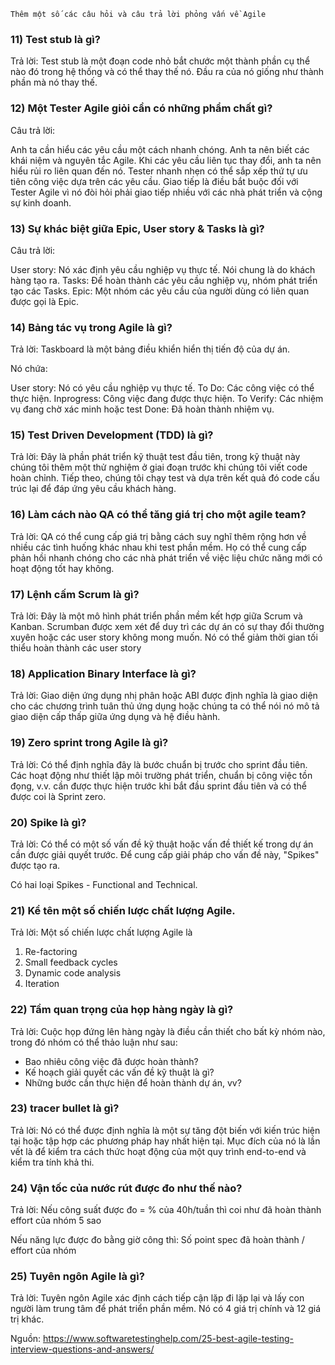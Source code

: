 ```
Thêm một số các câu hỏi và câu trả lời phỏng vấn về Agile 
```

### 11) Test stub là gì?

Trả lời: Test stub là một đoạn code nhỏ bắt chước một thành phần cụ thể nào đó trong hệ thống và có thể thay thế nó. Đầu ra của nó giống như thành phần mà nó thay thế.

### 12) Một Tester Agile giỏi cần có những phẩm chất gì?

Câu trả lời:

Anh ta cần hiểu các yêu cầu một cách nhanh chóng.
Anh ta nên biết các khái niệm và nguyên tắc Agile.
Khi các yêu cầu liên tục thay đổi, anh ta nên hiểu rủi ro liên quan đến nó.
Tester nhanh nhẹn có thể sắp xếp thứ tự ưu tiên công việc dựa trên các yêu cầu.
Giao tiếp là điều bắt buộc đối với Tester Agile vì nó đòi hỏi phải giao tiếp nhiều với các nhà phát triển và cộng sự kinh doanh.

### 13) Sự khác biệt giữa Epic, User story & Tasks là gì?

Câu trả lời:

User story: Nó xác định yêu cầu nghiệp vụ thực tế. Nói chung là do khách hàng tạo ra.
Tasks: Để hoàn thành các yêu cầu nghiệp vụ, nhóm phát triển tạo các Tasks.
Epic: Một nhóm các yêu cầu của người dùng có liên quan được gọi là Epic.

### 14) Bảng tác vụ trong Agile là gì?

Trả lời: Taskboard là một bảng điều khiển hiển thị tiến độ của dự án.

Nó chứa:

User story: Nó có yêu cầu nghiệp vụ thực tế.
To Do: Các công việc có thể thực hiện.
Inprogress: Công việc đang được thực hiện.
To Verify: Các nhiệm vụ đang chờ xác minh hoặc test
Done: Đã hoàn thành nhiệm vụ.

### 15) Test Driven Development (TDD) là gì?

Trả lời: Đây là phần phát triển kỹ thuật test đầu tiên, trong kỹ thuật này chúng tôi thêm một thử nghiệm ở giai đoạn trước khi chúng tôi viết code hoàn chỉnh. Tiếp theo, chúng tôi chạy test và dựa trên kết quả đó code cấu trúc lại để đáp ứng yêu cầu khách hàng.

### 16) Làm cách nào QA có thể tăng giá trị cho một agile team?

Trả lời: QA có thể cung cấp giá trị bằng cách suy nghĩ thêm rộng hơn về nhiều các tình huống khác nhau khi test phần mềm. Họ có thể cung cấp phản hồi nhanh chóng cho các nhà phát triển về việc liệu chức năng mới có hoạt động tốt hay không.

### 17) Lệnh cấm Scrum là gì?

Trả lời: Đây là một mô hình phát triển phần mềm kết hợp giữa Scrum và Kanban. Scrumban được xem xét để duy trì các dự án có sự thay đổi thường xuyên hoặc các user story không mong muốn. Nó có thể giảm thời gian tối thiểu hoàn thành các user story


### 18) Application Binary Interface là gì?

Trả lời: Giao diện ứng dụng nhị phân hoặc ABI được định nghĩa là giao diện cho các chương trình tuân thủ ứng dụng  hoặc chúng ta có thể nói nó mô tả giao diện cấp thấp giữa ứng dụng và hệ điều hành.

### 19) Zero sprint trong Agile là gì?

Trả lời: Có thể định nghĩa đây là bước chuẩn bị trước cho sprint đầu tiên. Các hoạt động như thiết lập môi trường phát triển, chuẩn bị công việc tồn đọng, v.v. cần được thực hiện trước khi bắt đầu sprint đầu tiên và có thể được coi là Sprint zero.

### 20) Spike là gì?

Trả lời: Có thể có một số vấn đề kỹ thuật hoặc vấn đề thiết kế trong dự án cần được giải quyết trước. Để cung cấp giải pháp cho vấn đề này, "Spikes" được tạo ra.

Có hai loại Spikes - Functional and Technical.

### 21) Kể tên một số chiến lược chất lượng Agile.

Trả lời: Một số chiến lược chất lượng Agile là

1. Re-factoring
2. Small feedback cycles
3. Dynamic code analysis
4. Iteration


### 22) Tầm quan trọng của họp hàng ngày là gì?

Trả lời: Cuộc họp đứng lên hàng ngày là điều cần thiết cho bất kỳ nhóm nào, trong đó nhóm có thể thảo luận như sau:

- Bao nhiêu công việc đã được hoàn thành?
- Kế hoạch giải quyết các vấn đề kỹ thuật là gì?
- Những bước cần thực hiện để hoàn thành dự án, vv?

### 23) tracer bullet là gì?

Trả lời: Nó có thể được định nghĩa là một sự tăng đột biến với kiến trúc hiện tại hoặc tập hợp các phương pháp hay nhất hiện tại. Mục đích của nó là lần vết là để kiểm tra cách thức hoạt động của một quy trình end-to-end và kiểm tra tính khả thi.

### 24) Vận tốc của nước rút được đo như thế nào?

Trả lời: Nếu công suất được đo = % của 40h/tuần thì coi như đã hoàn thành effort của nhóm 5 sao

Nếu năng lực được đo bằng giờ công thì: Số point spec đã hoàn thành / effort của nhóm

### 25) Tuyên ngôn Agile là gì?

Trả lời: Tuyên ngôn Agile xác định cách tiếp cận lặp đi lặp lại và lấy con người làm trung tâm để phát triển phần mềm. Nó có 4 giá trị chính và 12 giá trị khác.

Nguồn: https://www.softwaretestinghelp.com/25-best-agile-testing-interview-questions-and-answers/